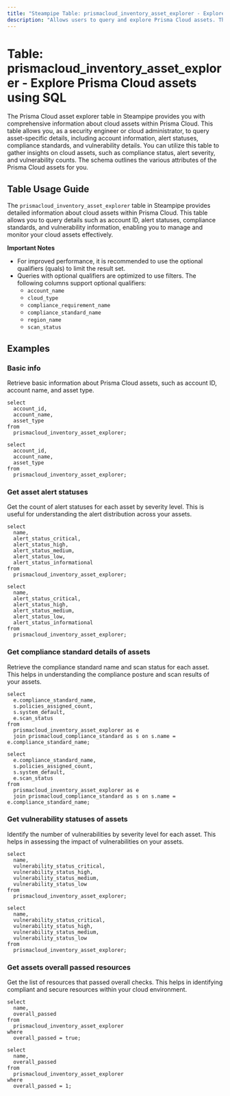 ```yaml
---
title: "Steampipe Table: prismacloud_inventory_asset_explorer - Explore Prisma Cloud assets using SQL"
description: "Allows users to query and explore Prisma Cloud assets. This table provides detailed information about cloud assets, including account details, alert statuses, compliance standards, and vulnerability information. It can be used to monitor and manage cloud assets within Prisma Cloud."
---
```


# Table: prismacloud_inventory_asset_explorer - Explore Prisma Cloud assets using SQL

The Prisma Cloud asset explorer table in Steampipe provides you with comprehensive information about cloud assets within Prisma Cloud. This table allows you, as a security engineer or cloud administrator, to query asset-specific details, including account information, alert statuses, compliance standards, and vulnerability details. You can utilize this table to gather insights on cloud assets, such as compliance status, alert severity, and vulnerability counts. The schema outlines the various attributes of the Prisma Cloud assets for you.

## Table Usage Guide

The `prismacloud_inventory_asset_explorer` table in Steampipe provides detailed information about cloud assets within Prisma Cloud. This table allows you to query details such as account ID, alert statuses, compliance standards, and vulnerability information, enabling you to manage and monitor your cloud assets effectively.

**Important Notes**
- For improved performance, it is recommended to use the optional qualifiers (quals) to limit the result set.
- Queries with optional qualifiers are optimized to use filters. The following columns support optional qualifiers:
  - `account_name`
  - `cloud_type`
  - `compliance_requirement_name`
  - `compliance_standard_name`
  - `region_name`
  - `scan_status`

## Examples

### Basic info
Retrieve basic information about Prisma Cloud assets, such as account ID, account name, and asset type.

```sql+postgres
select
  account_id,
  account_name,
  asset_type
from
  prismacloud_inventory_asset_explorer;
```

```sql+sqlite
select
  account_id,
  account_name,
  asset_type
from
  prismacloud_inventory_asset_explorer;
```

### Get asset alert statuses
Get the count of alert statuses for each asset by severity level. This is useful for understanding the alert distribution across your assets.

```sql+postgres
select
  name,
  alert_status_critical,
  alert_status_high,
  alert_status_medium,
  alert_status_low,
  alert_status_informational
from
  prismacloud_inventory_asset_explorer;
```

```sql+sqlite
select
  name,
  alert_status_critical,
  alert_status_high,
  alert_status_medium,
  alert_status_low,
  alert_status_informational
from
  prismacloud_inventory_asset_explorer;
```

### Get compliance standard details of assets
Retrieve the compliance standard name and scan status for each asset. This helps in understanding the compliance posture and scan results of your assets.

```sql+postgres
select
  e.compliance_standard_name,
  s.policies_assigned_count,
  s.system_default,
  e.scan_status
from
  prismacloud_inventory_asset_explorer as e
  join prismacloud_compliance_standard as s on s.name = e.compliance_standard_name;
```

```sql+sqlite
select
  e.compliance_standard_name,
  s.policies_assigned_count,
  s.system_default,
  e.scan_status
from
  prismacloud_inventory_asset_explorer as e
  join prismacloud_compliance_standard as s on s.name = e.compliance_standard_name;
```

### Get vulnerability statuses of assets
Identify the number of vulnerabilities by severity level for each asset. This helps in assessing the impact of vulnerabilities on your assets.

```sql+postgres
select
  name,
  vulnerability_status_critical,
  vulnerability_status_high,
  vulnerability_status_medium,
  vulnerability_status_low
from
  prismacloud_inventory_asset_explorer;
```

```sql+sqlite
select
  name,
  vulnerability_status_critical,
  vulnerability_status_high,
  vulnerability_status_medium,
  vulnerability_status_low
from
  prismacloud_inventory_asset_explorer;
```

### Get assets overall passed resources
Get the list of resources that passed overall checks. This helps in identifying compliant and secure resources within your cloud environment.

```sql+postgres
select
  name,
  overall_passed
from
  prismacloud_inventory_asset_explorer
where
  overall_passed = true;
```

```sql+sqlite
select
  name,
  overall_passed
from
  prismacloud_inventory_asset_explorer
where
  overall_passed = 1;
```